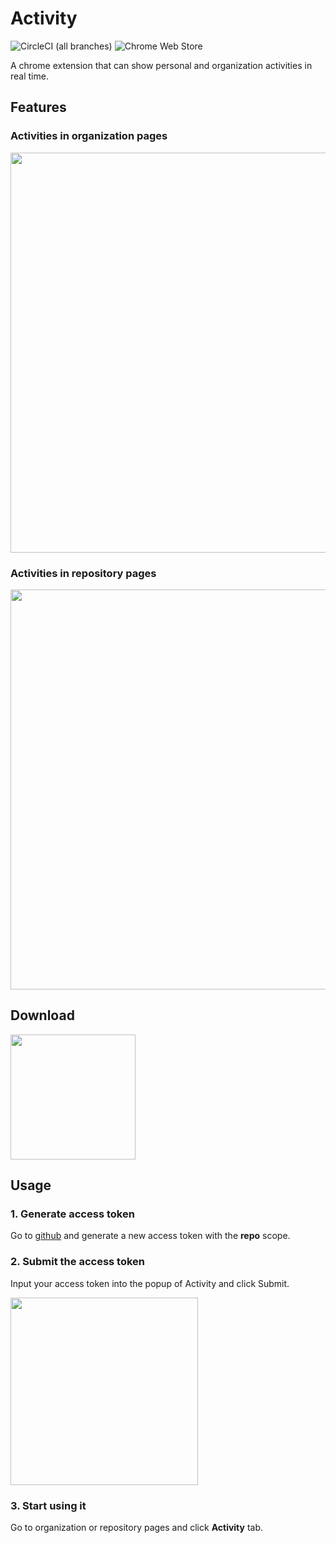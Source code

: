 # Activity

![CircleCI (all branches)](https://img.shields.io/circleci/project/github/gitpulse/activity.svg)
![Chrome Web Store](https://img.shields.io/chrome-web-store/v/ddccohlodlgoekgcneljaolpifgkfhki.svg)

A chrome extension that can show personal and organization activities in real time.

## Features

### Activities in organization pages

<img src="https://res.cloudinary.com/luoweibinb/image/upload/v1543234373/activity/Screen_Shot_2018-11-26_at_9.07.11_PM.png" width="640px">


### Activities in repository pages

<img src="https://res.cloudinary.com/luoweibinb/image/upload/v1543234344/activity/Screen_Shot_2018-11-26_at_9.11.17_PM.png" width="640px">


## Download

<a href="https://chrome.google.com/webstore/detail/activity-for-github/ddccohlodlgoekgcneljaolpifgkfhki"><img src="https://res.cloudinary.com/luoweibinb/image/upload/bo_1px_solid_rgb:d9d9d9,r_10/v1543232977/activity/chrome_web_store.png" width="200px"></a>

## Usage

### 1. Generate access token

Go to [github](https://github.com/settings/tokens/new) and generate a new access token with the **repo** scope.

### 2. Submit the access token

Input your access token into the popup of Activity and click Submit.

<img src="https://res.cloudinary.com/luoweibinb/image/upload/v1543237496/activity/Screen_Shot_2018-11-26_at_10.04.14_PM.png" width="300px">

### 3. Start using it

Go to organization or repository pages and click **Activity** tab.

